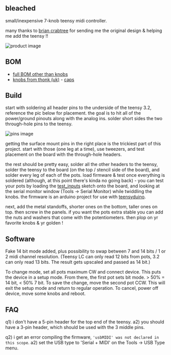 ## bleached
small/inexpensive 7-knob teensy midi controller. 

many thanks to [brian crabtree](https://vimeo.com/134631071) for sending me the original design & helping me add the teensy !!

![product image](pic.JPG)

## BOM

- [full BOM other than knobs](https://octopart.com/bom-tool/u6LfSTSI)
- [knobs from thonk (uk)](https://www.thonk.co.uk/shop/intellijel-black-knobs/) - [caps](https://www.thonk.co.uk/shop/sifam-caps/)

## Build

start with soldering all header pins to the underside of the teensy 3.2, reference the pic below for placement. the goal is to hit all of the power/ground pinouts along with the analog ins. solder short sides the two through-hole pins to the teensy. 

![pins image](pins.JPG)

getting the surface mount pins in the right place is the trickiest part of this project. start with those (one leg at a time), use tweezers, and test placement on the board with the through-hole headers.

the rest should be pretty easy, solder all the other headers to the teensy, solder the teensy to the board (on the top / stencil side of the board), and solder every leg of each of the pots. load firmware & test once everything is soldered (although, at this point there's kinda no going back) - you can test your pots by loading the [test_inputs](./firmware/test_inputs/test_inputs.ino) sketch onto the board, and looking at the serial monitor window (Tools -> Serial Monitor) while twiddling the knobs. the firmware is an arduino project for use with [teensyduino](https://www.pjrc.com/teensy/teensyduino.html). 

next, add the metal standoffs, shorter ones on the bottom, taller ones on top. then screw in the panels. if you want the pots extra stable you can add the nuts and washers that come with the potentiometers. then plop on yr favorite knobs & yr golden !

## Software
Fake 14 bit mode added, plus possibility to swap between 7 and 14 bits / 1 or 2 midi channel resolution.
(Teensy LC can only read 12 bits from pots, 3.2 can only read 13 bits. The result gets upscaled and passed as 14 bit.)

To change mode, set all pots maximum CW and connect device. This puts the device in a setup mode.
From there, the first pot sets bit mode. > 50% = 14 bit, < 50% 7 bit.
To save the change, move the second pot CCW. This will exit the setup mode and return to regular operation.
To cancel, power off device, move some knobs and reboot.

## FAQ

q1) i don't have a 5-pin header for the top end of the teensy.
a2) you should have a 3-pin header, which should be used with the 3 middle pins.

q2) i get an error compiling the firmware, `'usbMIDI' was not declared in this scope`.
a2) set the USB type to 'Serial + MIDI' on the Tools -> USB Type menu.
